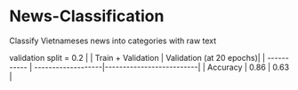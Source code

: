 # News-Classification
Classify Vietnameses news into categories with raw text

validation split = 0.2
|             | Train + Validation | Validation (at 20 epochs)|
| ----------- | -------------------|--------------------------|
| Accuracy    | 0.86               | 0.63                     |
